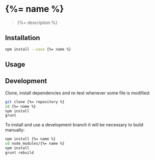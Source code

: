 # {%= name %}

> {%= description %}

## Installation

```sh
npm install --save {%= name %}
```

## Usage

## Development

Clone, install dependencies and re-test whenever some file is modified:

```sh
git clone {%= repository %}
cd {%= name %}
npm install
grunt
```
To install and use a development branch it will be necessary to build manually:

```sh
npm install {%= name %}
cd node_modules/{%= name %}
npm install
grunt rebuild
```
